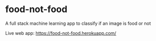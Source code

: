 # food-not-food
A full stack machine learning app to classify if an image is food or not


Live web app:
https://food-not-food.herokuapp.com/

